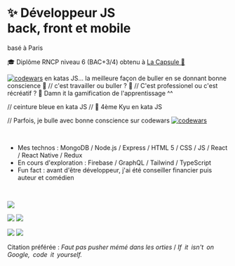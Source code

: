  # ✨ Développeur JS <br/> back, front et mobile  
 basé à Paris
 <br/>

🎓 Diplôme RNCP niveau 6 (BAC+3/4) obtenu à [La Capsule 🚀](https://www.lacapsule.academy)  

[![codewars](https://www.codewars.com/users/Maxime%20Verdy/badges/micro)](https://www.codewars.com/users/Maxime%20Verdy) en katas JS... la meilleure façon de buller en se donnant bonne conscience 🤗 // c'est travailler ou buller ? 🤔 // C'est professionel ou c'est récréatif ? 🤔 Damn it la gamification de l'apprentissage ^^ 

// ceinture bleue en kata JS // 🥋 4ème Kyu en kata JS

// Parfois, je bulle avec bonne conscience sur codewars [![codewars](https://www.codewars.com/users/Maxime%20Verdy/badges/micro)](https://www.codewars.com/users/Maxime%20Verdy)

 <br/>
    
- Mes technos : MongoDB / Node.js / Express / HTML 5 / CSS / JS / React / React Native / Redux
- En cours d'exploration : Firebase / GraphQL / Tailwind / TypeScript
- Fun fact : avant d'être développeur, j'ai été conseiller financier puis auteur et comédien
<br/>

![](https://github-profile-summary-cards.vercel.app/api/cards/profile-details?username=MaximeVerdy&theme=nord_bright)

![](https://github-profile-summary-cards.vercel.app/api/cards/repos-per-language?username=MaximeVerdy&theme=nord_bright)    ![](https://github-profile-summary-cards.vercel.app/api/cards/most-commit-language?username=MaximeVerdy&theme=nord_bright)

![](https://github-profile-summary-cards.vercel.app/api/cards/stats?username=MaximeVerdy&theme=nord_bright) ![](https://github-profile-summary-cards.vercel.app/api/cards/productive-time?username=MaximeVerdy&theme=nord_bright)


Citation préférée : *Faut pas pusher mémé dans les orties* / *If it isn't on Google, code it yourself.*

